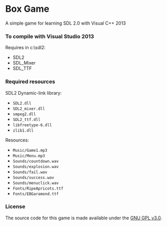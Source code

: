# Box Game

A simple game for learning SDL 2.0 with Visual C++ 2013

### To compile with Visual Studio 2013
Requires in c:\sdl2: 
- SDL2
- SDL_Mixer
- SDL_TTF

### Required resources 
SDL2 Dynamic-link library:
- `SDL2.dll`
- `SDL2_mixer.dll`
- `smpeg2.dll`
- `SDL2_ttf.dll`
- `libfreetype-6.dll`
- `zlib1.dll`

Resources: 
- `Music/Game1.mp3`
- `Music/Menu.mp3`
- `Sounds/countdown.wav`
- `Sounds/explosion.wav`
- `Sounds/fail.wav`
- `Sounds/success.wav`
- `Sounds/menuclick.wav`
- `Fonts/RipeApricots.ttf`
- `Fonts/EBGaramond.ttf`

### License

The source code for this game is made available under the [GNU GPL v3.0](LICENSE).
